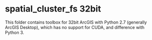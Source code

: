 # spatial_cluster_fs 32bit

This folder contains toolbox for 32bit ArcGIS with Python 2.7 (generally ArcGIS Desktop), which has no support for CUDA, and difference with Python 3.